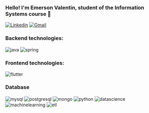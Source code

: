 ### Hello! I'm Emerson Valentin, student of the Information Systems course 👋



[![Linkedin](https://img.shields.io/badge/LinkedIn-0077B5?style=for-the-badge&logo=linkedin&logoColor=white)](https://www.linkedin.com/in/emerson-valentin-3a937b229)
[![Gmail](https://img.shields.io/badge/Gmail-D14836?style=for-the-badge&logo=gmail&logoColor=white)](mailto:emerson.valentin9272@gmail.com)

### Backend technologies:
<div style="display: inline_block">
    <img align="center" alt="java" src="https://img.shields.io/badge/Java-ED8B00?style=for-the-badge&logo=openjdk&logoColor=white" />
    <img align="center" alt="spring" src="https://img.shields.io/badge/Spring-6DB33F?style=for-the-badge&logo=spring&logoColor=white" />
</div>

### Frontend technologies:
<div style="display: inline_block">
    <img align="center" alt="flutter" src="https://img.shields.io/badge/Flutter-02569B?style=for-the-badge&logo=flutter&logoColor=white" />
</div>

### Database
<div style="display: inline_block">
	<img align="center" alt="mysql" src="https://img.shields.io/badge/MySQL-00000F?style=for-the-badge&logo=mysql&logoColor=white" />
    <img align="center" alt="postgresql" src="https://img.shields.io/badge/PostgreSQL-316192?style=for-the-badge&logo=postgresql&logoColor=white" />
	<img align="center" alt="mongo" src="https://img.shields.io/badge/MongoDB-4EA94B?style=for-the-badge&logo=mongodb&logoColor=white" />
	<img align="center" alt="python" src="https://img.shields.io/badge/Python-3776AB?style=for-the-badge&logo=python&logoColor=white" />
 <img align="center" alt="datascience" src="https://img.shields.io/badge/Data%20Science-2E86C1?style=for-the-badge" />
<img align="center" alt="machinelearning" src="https://img.shields.io/badge/Machine%20Learning-FF5733?style=for-the-badge" />
<img align="center" alt="etl" src="https://img.shields.io/badge/ETL-27AE60?style=for-the-badge" />

</div>
